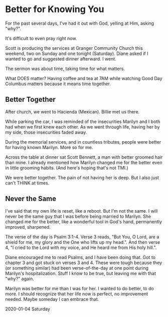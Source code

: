 # Better for Knowing You

For the past several days,
I've had it out with God, yelling at Him, asking "why?".

It's difficult to even pray right now.

Scott is producing the services at Granger Community Church this weekend,
two on Sunday and one tonight (Saturday). Diane asked if I wanted to go
and suggested dinner afterward. I went.

The sermon was about time, taking time for what matters.

What DOES matter?
Having coffee and tea at 7AM while watching Good Day Columbus
matters because it means time together.

## Better Together

After church, we went to Hacienda (Mexican). Billie met us there.

While parking the car, I was reminded of the insecurities Marilyn and I
both had when we first knew each other. As we went through life,
having her by my side, those insecurities faded away.

During the memorial services, and in countless tributes,
people were better for having known Marilyn. More so for me.

Across the table at dinner sat Scott Bennett,
a man with better groomed hair than mine.
I already mentioned how Marilyn changed me for the better
even in little grooming habits. (And here's hoping that's not TMI.)

We were better together.
The pain of not having her is deep. But I also just can't THINK at times.

## Never the Same

I've said that my own life is reset, like a reboot.
But I'm not the same. I will never be the same guy that I was
before being married to Marilyn. She changed me for the better,
like a wonderful tool in God's hand, permanently improved, sharpened.

The verse of the day is Psalm 3:1-4.
Verse 3 reads, "But You, O Lord, are a shield for me, my glory and
the One who lifts up my head.".
And then verse 4, "I cried to the Lord with my voice,
and He heard me from His holy hill.".

Diane encouraged me to read Psalms, and I have been doing that.
Got to chapter 3 and got stuck on verses 3 and 4.
These were tough because they (or something similar) had been
verse-of-the-day at one point during Marilyn's hospitalization.
Stuff I know to be true, but leaving me with that "why?" again.

Marilyn was better for me than I was for her.
I wanted to do better, to do more. I should recognize that her life now
is perfect, no improvement needed. Maybe someday I can embrace that.

2020-01-04 Saturday


